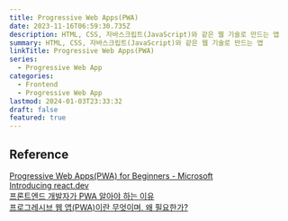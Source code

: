 ```yaml
---
title: Progressive Web Apps(PWA)
date: 2023-11-16T06:59:30.735Z
description: HTML, CSS, 자바스크립트(JavaScript)와 같은 웹 기술로 만드는 앱
summary: HTML, CSS, 자바스크립트(JavaScript)와 같은 웹 기술로 만드는 앱
linkTitle: Progressive Web Apps(PWA)
series:
  - Progressive Web App
categories:
  - Frontend
  - Progressive Web App
lastmod: 2024-01-03T23:33:32
draft: false
featured: true
---
```


## Reference

[Progressive Web Apps(PWA) for Beginners - Microsoft](https://www.youtube.com/playlist?list=PLlrxD0HtieHjqO1pNqScMngrV7oFro-TY#fef)  
[Introducing react.dev](https://react.dev/blog/2023/03/16/introducing-react-dev)  
[프론트엔드 개발자가 PWA 알아야 하는 이유](https://yozm.wishket.com/magazine/detail/1969/)  
[프로그레시브 웹 앱(PWA)이란 무엇이며, 왜 필요한가?](https://yozm.wishket.com/magazine/detail/537/)
